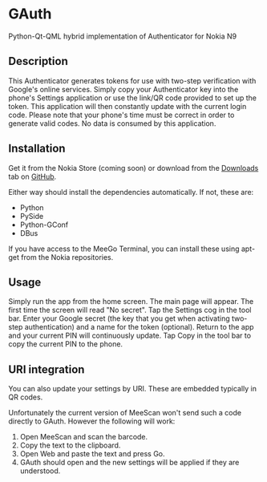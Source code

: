 GAuth
=====

Python-Qt-QML hybrid implementation of Authenticator for Nokia N9

Description
-----------

This Authenticator generates tokens for use with
two-step verification with Google's online services.
Simply copy your Authenticator key into the phone's
Settings application or use the link/QR code provided
to set up the token. This application will then
constantly update with the current login code.
Please note that your phone's time must be correct
in order to generate valid codes.
No data is consumed by this application.

Installation
------------

Get it from the Nokia Store (coming soon) or
download from the [Downloads][dl] tab on [GitHub][gh].

Either way should install the dependencies automatically.
If not, these are:

* Python
* PySide
* Python-GConf
* DBus

If you have access to the MeeGo Terminal, you can install
these using apt-get from the Nokia repositories.

Usage
-----

Simply run the app from the home screen. The main
page will appear. The first time the screen will
read "No secret". Tap the Settings cog in the tool bar.
Enter your Google secret (the key that you get
when activating two-step authentication) and a name for the token (optional). Return to the app
and your current PIN will continuously update.
Tap Copy in the tool bar to copy the current PIN
to the phone.

URI integration
---------------

You can also update your settings by URI. These
are embedded typically in QR codes.

Unfortunately the current version of MeeScan won't send such a code directly to GAuth. However the following will work:

1. Open MeeScan and scan the barcode.
2. Copy the text to the clipboard.
3. Open Web and paste the text and press Go.
4. GAuth should open and the new settings will be applied if they are understood.

[dl]: https://github.com/jkingok/oharmattan-pygauth/downloads
[gh]: https://github.com/jkingok/harmattan-pygauth/

